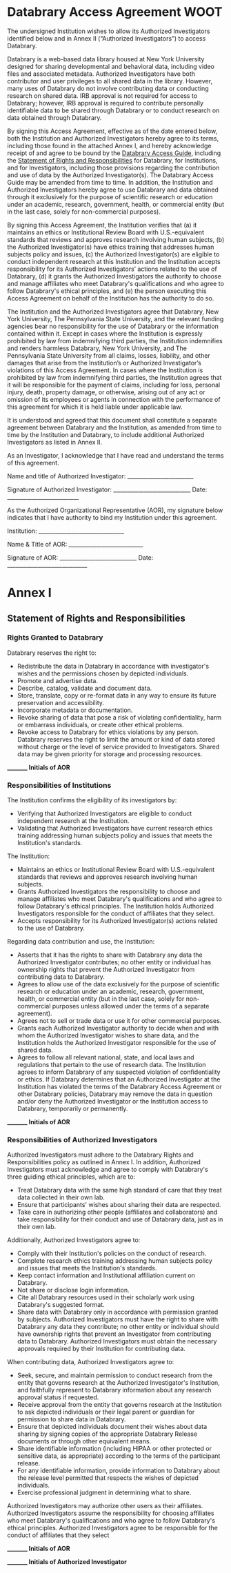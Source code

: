 # Databrary Access Agreement WOOT

The undersigned Institution wishes to allow its Authorized Investigators identified below and in Annex II (“Authorized Investigators”) to access Databrary.

Databrary is a web-based data library housed at New York University designed for sharing developmental and behavioral data, including video files and associated metadata. Authorized Investigators have both contributor and user privileges to all shared data in the library. However, many uses of Databrary do not involve contributing data or conducting research on shared data. IRB approval is not required for access to Databrary; however, IRB approval is required to contribute personally identifiable data to be shared through Databrary or to conduct research on data obtained through Databrary.

By signing this Access Agreement, effective as of the date entered below, both the Institution and Authorized Investigators hereby agree to its terms, including those found in the attached Annex I, and hereby acknowledge receipt of and agree to be bound by the [Databrary Access Guide](http://databrary.org/resources.html), including the [Statement of Rights and Responsibilities](http://databrary.org/resources/policies/responsibilities.html) for Databrary, for Institutions, and for Investigators, including those provisions regarding the contribution and use of data by the Authorized Investigator(s). The Databrary Access Guide may be amended from time to time. In addition, the Institution and Authorized Investigators hereby agree to use Databrary and data obtained through it exclusively for the purpose of scientific research or education under an academic, research, government, health, or commercial entity (but in the last case, solely for non-commercial purposes).

By signing this Access Agreement, the Institution verifies that (a) it maintains an ethics or Institutional Review Board with U.S.-equivalent standards that reviews and approves research involving human subjects, (b) the Authorized Investigator(s) have ethics training that addresses human subjects policy and issues, (c) the Authorized Investigator(s) are eligible to conduct independent research at this Institution and the Institution accepts responsibility for its Authorized Investigators’ actions related to the use of Databrary, (d) it grants the Authorized Investigators the authority to choose and manage affiliates who meet Databrary's qualifications and who agree to follow Databrary's ethical principles, and (e) the person executing this Access Agreement on behalf of the Institution has the authority to do so.

The Institution and the Authorized Investigators agree that Databrary, New York University, The Pennsylvania State University, and the relevant funding agencies bear no responsibility for the use of Databrary or the information contained within it. Except in cases where the Institution is expressly prohibited by law from indemnifying third parties, the Institution indemnifies and renders harmless Databrary, New York University, and The Pennsylvania State University from all claims, losses, liability, and other damages that arise from the Institution’s or Authorized Investigator’s violations of this Access Agreement. In cases where the Institution is prohibited by law from indemnifying third parties, the Institution agrees that it will be responsible for the payment of claims, including for loss, personal injury, death, property damage, or otherwise, arising out of any act or omission of its employees or agents in connection with the performance of this agreement for which it is held liable under applicable law.

It is understood and agreed that this document shall constitute a separate agreement between Databrary and the Institution, as amended from time to time by the Institution and Databrary, to include additional Authorized Investigators as listed in Annex II.

As an Investigator, I acknowledge that I have read and understand the terms of this agreement.

<p>Name and title of Authorized Investigator: <!--FILLIN_NAME-->________________________</p>

<p>Signature of Authorized Investigator: ____________________________   Date: __________________________</p>

As the Authorized Organizational Representative (AOR), my signature below indicates that I have authority to bind my Institution under this agreement.

Institution: _______________________________

Name & Title of AOR: ___________________________

<p>Signature of AOR: ____________________________       Date: _____________________________</p>

# Annex I

## Statement of Rights and Responsibilities 

### Rights Granted to Databrary

Databrary reserves the right to:
- Redistribute the data in Databrary in accordance with investigator's wishes and the permissions chosen by depicted individuals.
- Promote and advertise data.
- Describe, catalog, validate and document data.
- Store, translate, copy or re-format data in any way to ensure its future preservation and accessibility.
- Incorporate metadata or documentation.
- Revoke sharing of data that pose a risk of violating confidentiality, harm or embarrass individuals, or create other ethical problems.
- Revoke access to Databrary for ethics violations by any person.
Databrary reserves the right to limit the amount or kind of data stored without charge or the level of service provided to Investigators. Shared data may be given priority for storage and processing resources.

**_______ Initials of AOR**

### Responsibilities of Institutions

The Institution confirms the eligibility of its investigators by:

- Verifying that Authorized Investigators are eligible to conduct independent research at the Institution.
- Validating that Authorized Investigators have current research ethics training addressing human subjects policy and issues that meets the Institution's standards.

The Institution:

- Maintains an ethics or Institutional Review Board with U.S.-equivalent standards that reviews and approves research involving human subjects.
- Grants Authorized Investigators the responsibility to choose and manage affiliates who meet Databrary's qualifications and who agree to follow Databrary's ethical principles. The Institution holds Authorized Investigators responsible for the conduct of affiliates that they select.
- Accepts responsibility for its Authorized Investigator(s) actions related to the use of Databrary.

Regarding data contribution and use, the Institution:

- Asserts that it has the rights to share with Databrary any data the Authorized Investigator contributes; no other entity or individual has ownership rights that prevent the Authorized Investigator from contributing data to Databrary.
- Agrees to allow use of the data exclusively for the purpose of scientific research or education under an academic, research, government, health, or commercial entity (but in the last case, solely for non-commercial purposes unless allowed under the terms of a separate agreement).
- Agrees not to sell or trade data or use it for other commercial purposes.
- Grants each Authorized Investigator authority to decide when and with whom the Authorized Investigator wishes to share data, and the Institution holds the Authorized Investigator responsible for the use of shared data.
- Agrees to follow all relevant national, state, and local laws and regulations that pertain to the use of research data. 
The Institution agrees to inform Databrary of any suspected violation of confidentiality or ethics.
If Databrary determines that an Authorized Investigator at the Institution has violated the terms of the Databrary Access Agreement or other Databrary policies, Databrary may remove the data in question and/or deny the Authorized Investigator or the Institution access to Databrary, temporarily or permanently.

**_______ Initials of AOR**

### Responsibilities of Authorized Investigators

Authorized Investigators must adhere to the Databrary Rights and Responsibilities policy as outlined in Annex I. In addition, Authorized Investigators must acknowledge and agree to comply with Databrary's three guiding ethical principles, which are to:

- Treat Databrary data with the same high standard of care that they treat data collected in their own lab.
- Ensure that participants' wishes about sharing their data are respected.
- Take care in authorizing other people (affiliates and collaborators) and take responsibility for their conduct and use of Databrary data, just as in their own lab.

Additionally, Authorized Investigators agree to:

- Comply with their Institution's policies on the conduct of research.
- Complete research ethics training addressing human subjects policy and issues that meets the Institution's standards.
- Keep contact information and Institutional affiliation current on Databrary.
- Not share or disclose login information.
- Cite all Databrary resources used in their scholarly work using Databrary's suggested format.
- Share data with Databrary only in accordance with permission granted by subjects. Authorized Investigators must have the right to share with Databrary any data they contribute; no other entity or individual should have ownership rights that prevent an Investigator from contributing data to Databrary. Authorized Investigators must obtain the necessary approvals required by their Institution for contributing data.

When contributing data, Authorized Investigators agree to:

- Seek, secure, and maintain permission to conduct research from the entity that governs research at the Authorized Investigator's Institution, and faithfully represent to Databrary information about any research approval status if requested.
- Receive approval from the entity that governs research at the Institution to ask depicted individuals or their legal parent or guardian for permission to share data in Databrary.
- Ensure that depicted individuals document their wishes about data sharing by signing copies of the appropriate Databrary Release documents or through other equivalent means.
- Share identifiable information (including HIPAA or other protected or sensitive data, as appropriate) according to the terms of the participant release.
- For any identifiable information, provide information to Databrary about the release level permitted that respects the wishes of depicted individuals.
- Exercise professional judgment in determining what to share.

Authorized Investigators may authorize other users as their affiliates. Authorized Investigators assume the responsibility for choosing affiliates who meet Databrary's qualifications and who agree to follow Databrary's ethical principles. Authorized Investigators agree to be responsible for the conduct of affiliates that they select 

**_______ Initials of AOR**

**_______ Initials of Authorized Investigator**

